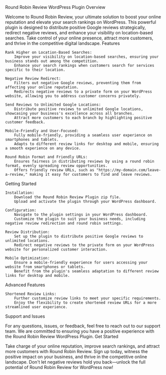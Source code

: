 Round Robin Review WordPress Plugin
Overview

Welcome to Round Robin Review, your ultimate solution to boost your online reputation and elevate your search rankings on WordPress. This powerful plugin is designed to distribute positive Google reviews strategically, redirect negative reviews, and enhance your visibility on location-based searches. Take control of your online presence, attract more customers, and thrive in the competitive digital landscape.
Features

    Rank Higher on Location-Based Searches:
        Improve your visibility on location-based searches, ensuring your business stands out among the competition.
        Enhance your search rankings when customers search for services specific to their location.

    Negative Review Redirect:
        Filters out negative Google reviews, preventing them from affecting your online reputation.
        Redirects negative reviews to a private form on your WordPress website, allowing you to address customer concerns privately.

    Send Reviews to Unlimited Google Locations:
        Distribute positive reviews to unlimited Google locations, showcasing your business's excellence across all branches.
        Attract more customers to each branch by highlighting positive customer feedback.

    Mobile-Friendly and User-Focused:
        Fully mobile-friendly, providing a seamless user experience on smartphones and tablets.
        Adapts to different review links for desktop and mobile, ensuring a smooth experience on any device.

    Round Robin Format and Friendly URLs:
        Ensures fairness in distributing reviews by using a round robin format, evenly spreading review opportunities.
        Offers friendly review URLs, such as "https://my-domain.com/leave-a-review," making it easy for customers to find and leave reviews.

Getting Started

    Installation:
        Download the Round Robin Review Plugin zip file.
        Upload and activate the plugin through your WordPress dashboard.

    Configuration:
        Navigate to the plugin settings in your WordPress dashboard.
        Customize the plugin to suit your business needs, including negative review redirection and round robin settings.

    Review Distribution:
        Set up the plugin to distribute positive Google reviews to unlimited locations.
        Redirect negative reviews to the private form on your WordPress website for personalized customer interaction.

    Mobile Optimization:
        Ensure a mobile-friendly experience for users accessing your website from smartphones or tablets.
        Benefit from the plugin's seamless adaptation to different review links for desktop and mobile.

Advanced Features

    Shortened Review Links:
        Further customize review links to meet your specific requirements.
        Enjoy the flexibility to create shortened review URLs for a more streamlined user experience.

Support and Issues

For any questions, issues, or feedback, feel free to reach out to our support team. We are committed to ensuring you have a positive experience with the Round Robin Review WordPress Plugin.
Get Started

Take charge of your online reputation, improve search rankings, and attract more customers with Round Robin Review. Sign up today, witness the positive impact on your business, and thrive in the competitive online landscape. Don't let negative reviews hold you back—unlock the full potential of Round Robin Review for WordPress now!

